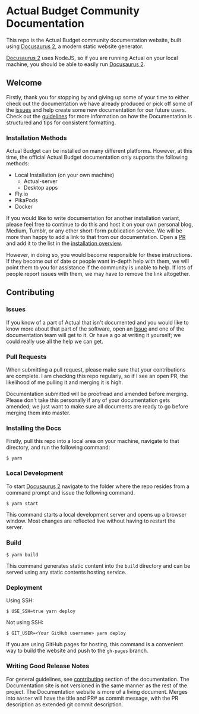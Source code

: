 # Actual Budget Community Documentation

This repo is the Actual Budget community documentation website, built using [Docusaurus 2](https://docusaurus.io/), a modern static website generator.

[Docusaurus 2](https://docusaurus.io/) uses NodeJS, so if you are running Actual on your local machine, you should be able to easily run [Docusaurus 2](https://docusaurus.io/).

## Welcome

Firstly, thank you for stopping by and giving up some of your time to either check out the documentation we have already produced or pick off 
some of the [issues](https://github.com/actualbudget/docs/issues) and help create some new documentation for our future users. Check out the 
[guidelines](https://actualbudget.org/docs/contributing/writing-docs) for more information on how the Documentation is structured and tips for consistent formatting.

### Installation Methods

Actual Budget can be installed on many different platforms. However, at this time, the official Actual Budget documentation only supports the following methods:

* Local Installation (on your own machine)
  * Actual-server
  * Desktop apps
* Fly.io
* PikaPods
* Docker

If you would like to write documentation for another installation variant, please feel free to continue to do this and host it on your own personal blog, Medium, Tumblr, or any other short-form publication service. We will be more than happy to add a link to that from our documentation. Open a [PR](https://github.com/actualbudget/docs/pulls) and add it to the list in the [installation overview](https://actualbudget.org/docs/install/#additional-installation-options).

However, in doing so, you would become responsible for these instructions. If they become out of date or people want in-depth help with them, we will point them to you for assistance if the community is unable to help. If lots of people report issues with them, we may have to remove the link altogether.

## Contributing 

### Issues

If you know of a part of Actual that isn't documented and you would like to know more about that part of the software, open an [Issue](https://github.com/actualbudget/docs/issues) and one of the documentation team will get to it. Or have a go at writing it yourself; we could really use all the help we can get.

### Pull Requests

When submitting a pull request, please make sure that your contributions are complete. I am checking this repo regularly, so if I see an open PR, the likelihood of me pulling it and merging it is high.

Documentation submitted will be proofread and amended before merging. Please don't take this personally if any of your documentation gets amended; we just want to make sure all documents are ready to go before merging them into master.

### Installing the Docs

Firstly, pull this repo into a local area on your machine, navigate to that directory, and run the following command:

```
$ yarn
```

### Local Development

To start [Docusaurus 2](https://docusaurus.io/) navigate to the folder where the repo resides from a command prompt and issue the following command.

```
$ yarn start
```

This command starts a local development server and opens up a browser window. Most changes are reflected live without having to restart the server.

### Build

```
$ yarn build
```

This command generates static content into the `build` directory and can be served using any static contents hosting service.

### Deployment

Using SSH:

```
$ USE_SSH=true yarn deploy
```

Not using SSH:

```
$ GIT_USER=<Your GitHub username> yarn deploy
```

If you are using GitHub pages for hosting, this command is a convenient way to build the website and push to the `gh-pages` branch.

### Writing Good Release Notes

For general guidelines, see [contributing](https://actualbudget.org/docs/contributing/#writing-good-release-notes) section of the documentation. The Documentation site is not versioned in the same manner as the rest of the project. The Documentation website is more of a living document. Merges into `master` will have the title and PR# as commit message, with the PR description as extended git commit description. 
